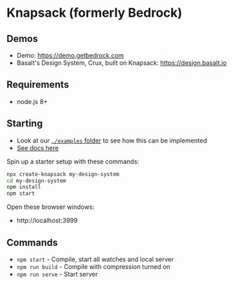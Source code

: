 # Knapsack (formerly Bedrock)

## Demos

- Demo: <https://demo.getbedrock.com>
- Basalt's Design System, Crux, built on Knapsack: <https://design.basalt.io>

## Requirements

- node.js 8+

## Starting

- Look at our [`./examples` folder](https://github.com/basaltinc/knapsack/tree/master/examples) to see how this can be implemented
- [See docs here](https://knapsack.basalt.io) 

Spin up a starter setup with these commands:

```bash
npx create-knapsack my-design-system
cd my-design-system
npm install
npm start
```

Open these browser windows:

- http://localhost:3999

## Commands

- `npm start` - Compile, start all watches and local server
- `npm run build` - Compile with compression turned on
- `npm run serve` - Start server




